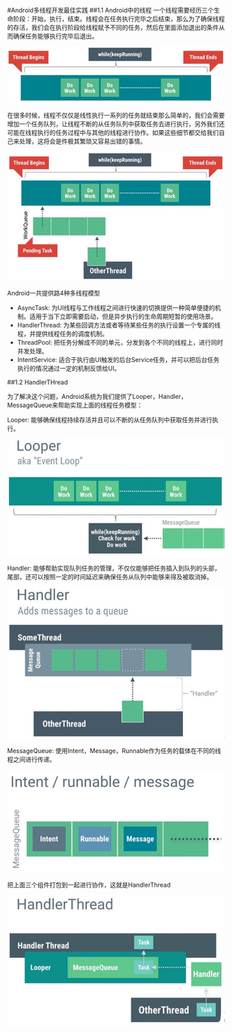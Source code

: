 #Android多线程开发最佳实践
##1.1 Android中的线程
一个线程需要经历三个生命阶段：开始，执行，结束。线程会在任务执行完毕之后结束，那么为了确保线程的存活，我们会在执行阶段给线程赋予不同的任务，然后在里面添加退出的条件从而确保任务能够执行完毕后退出。

![](https://github.com/guoxiaoxing/android-multi-thread-pratice/blob/master/image/android_perf_5_thread_lifecycle.png)

在很多时候，线程不仅仅是线性执行一系列的任务就结束那么简单的，我们会需要增加一个任务队列，让线程不断的从任务队列中获取任务去进行执行，另外我们还可能在线程执行的任务过程中与其他的线程进行协作。如果这些细节都交给我们自己来处理，这将会是件极其繁琐又容易出错的事情。

![](https://github.com/guoxiaoxing/android-multi-thread-pratice/blob/master/image/android_perf_5_thread_thread.png)

Android一共提供路4种多线程模型

- AsyncTask: 为UI线程与工作线程之间进行快速的切换提供一种简单便捷的机制。适用于当下立即需要启动，但是异步执行的生命周期短暂的使用场景。
- HandlerThread: 为某些回调方法或者等待某些任务的执行设置一个专属的线程，并提供线程任务的调度机制。
- ThreadPool: 把任务分解成不同的单元，分发到各个不同的线程上，进行同时并发处理。
- IntentService: 适合于执行由UI触发的后台Service任务，并可以把后台任务执行的情况通过一定的机制反馈给UI。

##1.2 HandlerTHread

为了解决这个问题，Android系统为我们提供了Looper，Handler，MessageQueue来帮助实现上面的线程任务模型：

Looper: 能够确保线程持续存活并且可以不断的从任务队列中获取任务并进行执行。

![](https://github.com/guoxiaoxing/android-multi-thread-pratice/blob/master/image/android_perf_5_thread_looper.png)

Handler: 能够帮助实现队列任务的管理，不仅仅能够把任务插入到队列的头部，尾部，还可以按照一定的时间延迟来确保任务从队列中能够来得及被取消掉。

![](https://github.com/guoxiaoxing/android-multi-thread-pratice/blob/master/image/android_perf_5_thread_handler.png)

MessageQueue: 使用Intent，Message，Runnable作为任务的载体在不同的线程之间进行传递。

![](https://github.com/guoxiaoxing/android-multi-thread-pratice/blob/master/image/android_perf_5_thread_messagequeue.png)

把上面三个组件打包到一起进行协作，这就是HandlerThread

![](https://github.com/guoxiaoxing/android-multi-thread-pratice/blob/master/image/android_perf_5_thread_handlerthread.png)

